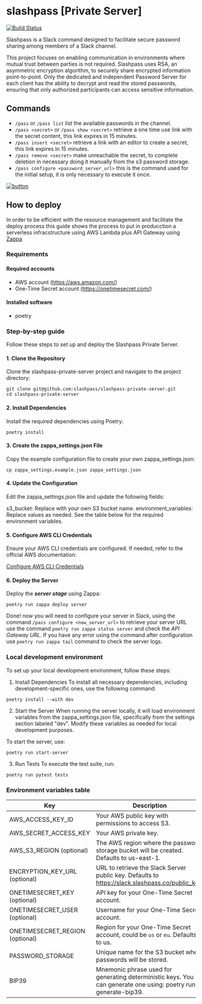 # slashpass [Private Server]

[![Build Status](https://travis-ci.org/talpor/password-scale.svg?branch=master)](https://travis-ci.org/talpor/password-scale)

Slashpass is a Slack command designed to facilitate secure password sharing among members of a Slack channel.

This project focuses on enabling communication in environments where mutual trust between parties is not required. Slashpass uses RSA, an asymmetric encryption algorithm, to securely share encrypted information point-to-point. Only the dedicated and independent Password Server for each client has the ability to decrypt and read the stored passwords, ensuring that only authorized participants can access sensitive information.

## Commands

- `/pass` or `/pass list` list the available passwords in the channel.
- `/pass <secret>` or `/pass show <secret>` retrieve a one time use link with the secret content, this link expires in 15 minutes.
- `/pass insert <secret>` retrieve a link with an editor to create a secret, this link expires in 15 minutes.
- `/pass remove <secret>` make unreachable the secret, to complete deletion in necessary doing it manually from the s3 password storage.
- `/pass configure <password_server_url>` this is the command used for the initial setup, it is only necessary to execute it once.

[![button](https://platform.slack-edge.com/img/add_to_slack.png)](https://slack.com/oauth/v2/authorize?client_id=2554558892.385841792964&scope=commands)

## How to deploy

In order to be efficient with the resource management and facilitate the deploy process this guide shows the process to put in producction a serverless infracstructure using AWS Lambda plus API Gateway using [Zappa](https://github.com/zappa/Zappa)

### Requirements

#### Required accounts

- AWS account (https://aws.amazon.com/)
- One-Time Secret account (https://onetimesecret.com/)

#### Installed software

- poetry

### Step-by-step guide

Follow these steps to set up and deploy the Slashpass Private Server.

#### 1. Clone the Repository

Clone the slashpass-private-server project and navigate to the project directory:

```
git clone git@github.com:slashpass/slashpass-private-server.git
cd slashpass-private-server
```

#### 2. Install Dependencies

Install the required dependencies using Poetry:

```
poetry install
```

#### 3. Create the zappa_settings.json File

Copy the example configuration file to create your own zappa_settings.json:

```
cp zappa_settings.example.json zappa_settings.json
```

#### 4. Update the Configuration

Edit the zappa_settings.json file and update the following fields:

s3_bucket: Replace with your own S3 bucket name.
environment_variables: Replace values as needed. See the table below for the required environment variables.

#### 5. Configure AWS CLI Credentials

Ensure your AWS CLI credentials are configured. If needed, refer to the official AWS documentation:

[Configure AWS CLI Credentials](https://docs.aws.amazon.com/cli/latest/userguide/cli-configure-files.html)

#### 6. Deploy the Server

Deploy the **_server stage_** using Zappa:

```
poetry run zappa deploy server
```

Done! now you will need to configure your server in Slack, using the command `/pass configure <new_server_url>` to retrieve your server URL use the command `poetry run zappa status server` and check the _API Gateway URL_. If you have any error using the command after configuration use `poetry run zappa tail` command to check the server logs.

### Local development environment

To set up your local development environment, follow these steps:

1. Install Dependencies
   To install all necessary dependencies, including development-specific ones, use the following command:

`poetry install --with dev`

2. Start the Server
   When running the server locally, it will load environment variables from the zappa_settings.json file, specifically from the settings section labeled "dev". Modify these variables as needed for local development purposes.

To start the server, use:

`poetry run start-server`

3. Run Tests
   To execute the test suite, run:

`poetry run pytest tests`

### Environment variables table

| Key                             | Description                                                                                                    |
| ------------------------------- | -------------------------------------------------------------------------------------------------------------- |
| AWS_ACCESS_KEY_ID               | Your AWS public key with permissions to access S3.                                                             |
| AWS_SECRET_ACCESS_KEY           | Your AWS private key.                                                                                          |
| AWS_S3_REGION (optional)        | The AWS region where the password storage bucket will be created. Defaults to us-east-1.                       |
| ENCRYPTION_KEY_URL (optional)   | URL to retrieve the Slack Server public key. Defaults to https://slack.slashpass.co/public_key.                |
| ONETIMESECRET_KEY (optional)    | API key for your One-Time Secret account.                                                                      |
| ONETIMESECRET_USER (optional)   | Username for your One-Time Secret account.                                                                     |
| ONETIMESECRET_REGION (optional) | Region for your One-Time Secret account, could be `us` or `eu`. Defaults to us.                                |
| PASSWORD_STORAGE                | Unique name for the S3 bucket where passwords will be stored.                                                  |
| BIP39                           | Mnemonic phrase used for generating deterministic keys. You can generate one using: poetry run generate-bip39. |
